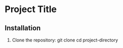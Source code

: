 # Project Title

## Installation

1. Clone the repository:
   git clone <url>
   cd project-directory

